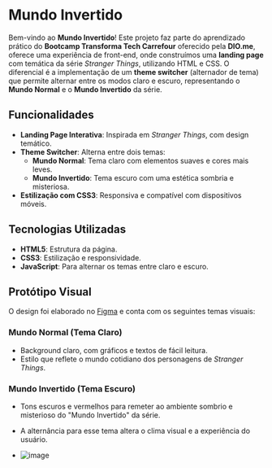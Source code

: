 # Mundo Invertido

Bem-vindo ao **Mundo Invertido**! Este projeto faz parte do aprendizado prático do **Bootcamp Transforma Tech Carrefour** oferecido pela **DIO.me**, oferece uma experiência de front-end, onde construímos uma **landing page** com temática da série *Stranger Things*, utilizando HTML e CSS. O diferencial é a implementação de um **theme switcher** (alternador de tema) que permite alternar entre os modos claro e escuro, representando o **Mundo Normal** e o **Mundo Invertido** da série.
 

## Funcionalidades

- **Landing Page Interativa**: Inspirada em *Stranger Things*, com design temático.
- **Theme Switcher**: Alterna entre dois temas:
  - **Mundo Normal**: Tema claro com elementos suaves e cores mais leves.
  - **Mundo Invertido**: Tema escuro com uma estética sombria e misteriosa.
- **Estilização com CSS3**: Responsiva e compatível com dispositivos móveis.

## Tecnologias Utilizadas

- **HTML5**: Estrutura da página.
- **CSS3**: Estilização e responsividade.
- **JavaScript**: Para alternar os temas entre claro e escuro.

## Protótipo Visual

O design foi elaborado no [Figma](https://www.figma.com/design/I3Q42CcVUziRN3iMfTrbfb/Stranger-Things?node-id=0-1&t=mXeYoz5UckduvhNI-0) e conta com os seguintes temas visuais:

### Mundo Normal (Tema Claro)
- Background claro, com gráficos e textos de fácil leitura.
- Estilo que reflete o mundo cotidiano dos personagens de *Stranger Things*.

### Mundo Invertido (Tema Escuro)
- Tons escuros e vermelhos para remeter ao ambiente sombrio e misterioso do "Mundo Invertido" da série.
- A alternância para esse tema altera o clima visual e a experiência do usuário.

- ![image](https://github.com/user-attachments/assets/6013211c-90ef-455d-baf2-47d47bf04795)


